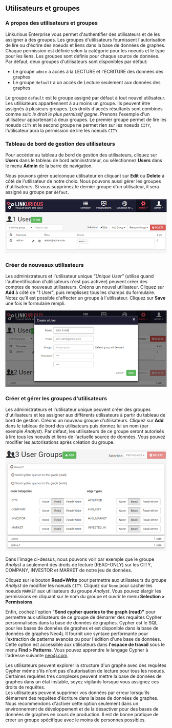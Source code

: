## Utilisateurs et groupes

### A propos des utilisateurs et groupes 

Linkurious Enterprise vous permet d'authentifier des utilisateurs et de les assigner à des groupes. Les groupes d'utilisateurs fournissent l'autorisation de lire ou d'écrire des noeuds et liens dans la base de données de graphes. Chaque permission est définie selon la catégorie pour les noeuds et le type pour les liens. Les groupes sont définis pour chaque source de données. Par défaut, deux groupes d'utilisateurs sont disponibles par défaut:

*  Le groupe `admin` a accès à la LECTURE et l'ECRITURE des données des graphes
*  Le groupe  `default` a un accès de Lecture seulement aux données des graphes

Le groupe `default` est le groupe assigné par défaut à tout nouvel utilisateur. 
Les utilisateurs appartiennent à au moins un groupe. Ils peuvent être assignés à plusieurs groupes. Les droits d'accès résultants sont combinés comme suit: *le droit le plus permissif gagne*. Prenons l'exemple d'un utilisateur appartenant à deux groupes. Le premier groupe permet de lire les noeuds `CITY` et le second groupe ne permet rien sur les noeuds `CITY`, l'utilisateur aura la permission de lire les noeuds `CITY`.

### Tableau de bord de gestion des utilisateurs

Pour accèder au tableau de bord de gestion des utilisateurs, cliquez sur **Users** dans le tableau de bord administrateur, ou sélectionnez **Users** dans le menu **Admin** de la barre de navigation. 

Nous pouvons gérer quelconque utilisateur en cliquant sur **Edit** ou **Delete** à côté de l'utilisateur de notre choix. Nous pouvons aussi gérer les groupes d'utilisateurs. Si vous supprimez le dernier groupe d'un utilisateur, il sera assigné au groupe par  `défaut`. 

![user-management](../../en/administrate/user-management.png)

### Créer de nouveaux utilisateurs

Les administrateurs et l'utilisateur unique *"Unique User"* (utilisé quand l'authentification d'utilisateurs n'est pas activée) peuvent créer des comptes de nouveaux utilisateurs. Créons un nouvel utilisateur. Cliquez sur **Add** à côté de "1 User", puis remplissez tous les champs du formulaire. Notez qu'il est possible d'affecter un groupe à l'utilisateur. Cliquez sur **Save** une fois le formulaire rempli. 

![new-user](../../en/administrate/new-user.png)

### Créer et gérer les groupes d'utilisateurs

Les administrateurs et l'utilisateur unique peuvent créer des groupes d'utilisateurs et les assigner aux différents utilisateurs à partir du tableau de bord de gestion. Créons un nouveau groupe d'utilisateurs. Cliquez sur **Add** dans le tableau de bord des utilisateurs puis donnez lui un nom (par exemple *Analyst*). Par défaut, les utilisateurs de ce groupe seront autorisés à lire tous les noeuds et liens de l'actuelle source de données. Vous pouvez modifier les autorisations après création du groupe.

![group-management](../../en/administrate/group-management.png)

Dans l'image ci-dessus, nous pouvons voir par exemple que le groupe *Analyst* a seulement des droits de lecture (READ-ONLY) sur les CITY, COMPANY, INVESTOR et MARKET de notre jeu de données.

Cliquez sur le bouton **Read+Write** pour permettre aux utilisateurs du groupe  *Analyst* de modifier les noeuds `CITY`. Cliquez sur `None` pour cacher les noeuds `MARKET` aux utilisateurs du groupe *Analyst*. Vous pouvez élargir les permissions en cliquant sur le nom du groupe et ouvrir le menu **Selection > Permissions**.

Enfin, cochez l'option **"Send cypher queries to the graph (read)"** pour permettre aux utilisateurs de ce groupe de démarrer des requêtes Cypher personnalisées dans la base de données de graphes. Cypher est le SQL pour les bases de données de graphes et est disponible dans la base de données de graphes Neo4j. Il fournit une syntaxe performante pour l'extraction de patterns avancés ou pour l'édition d'une base de données. Cette option est accessible aux utilisateurs dans  **l'espace de travail** sous le menu **Find > Patterns**. Vous pouvez apprendre le langage Cypher à l'adresse suivante [neo4j.com](http://neo4j.com/developer/cypher-query-language/).

<div class="alert alert-warning">
  Les utilisateurs peuvent explorer la structure d'un graphe avec des requêtes Cypher même s'ils n'ont pas d'autorisation de lecture pour tous les noeuds. Certaines requêtes très complexes peuvent mettre la base de données de graphes dans un état instable, soyez vigilants lorsque vous assignez ces droits de requêtes. 
</div>

<div class="alert alert-danger">
  Les utilisateurs peuvent supprimer vos données par erreur lorsqu'ils démarrent des requêtes d'écriture dans la base de données de graphes. Nous recommendons d'activer cette option seulement dans un environnement de développement et de la désactiver pour des bases de données de graphes en cours de production. Il est de bonne pratique de créer un groupe spécifique avec le moins de personnes possibles. 
</div>
